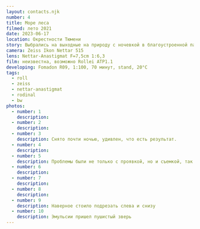 ```yaml
---
layout: contacts.njk
number: 4
title: Море леса
filmed: лето 2021
date: 2023-06-17
location: Окрестности Тюмени
story: Выбрались на выходные на природу с ночевкой в благоустроенной палатке, виды на озеро Ипкуль, рядом и одноименное село. Нижнетавдинский район, Тюменская область. Мобильный интернет не работал почти никак, так что отрыв от привычной суеты был полный, хоть и недолгий. Пленка была успешно забыта в фотоаппарате на 2 года, а так же забыто ее название. Пришлось эксперементировать со стоячей долгой проявкой в слабоконцентрированном проявителе. Из еще коясков это то, что с непривячки несколько раз ее уронил во время зарядки, сама пленка очень сильно скучивалась, что доставляло нейдобства и при сканировании. В итоге на сканах куча артефактов.
camera: Zeiss Ikon Nettar 515
lens: Nettar-Anastigmat F=7,5cm 1:6,3
film: неизвестна, возможно Rollei ATP1.1
developing: Fomadon R09, 1:100, 70 минут, stand, 20°C
tags:
  - roll
  - zeiss
  - nettar-anastigmat
  - rodinal
  - bw
photos:
  - number: 1
    description:
  - number: 2
    description:
  - number: 3
    description: Снято почти ночью, удивлен, что есть результат.
  - number: 4
    description:
  - number: 5
    description: Проблемы были не только с проявкой, но и съемкой, так как очень редко достаю этот фотоаппарат. На этом кадре - тройная экспозиция
  - number: 6
    description:
  - number: 7
    description:
  - number: 8
    description:
  - number: 9
    description: Наверное стоило подрезать слева и снизу
  - number: 10
    description: Эмульсии пришел пушистый зверь
---
```


